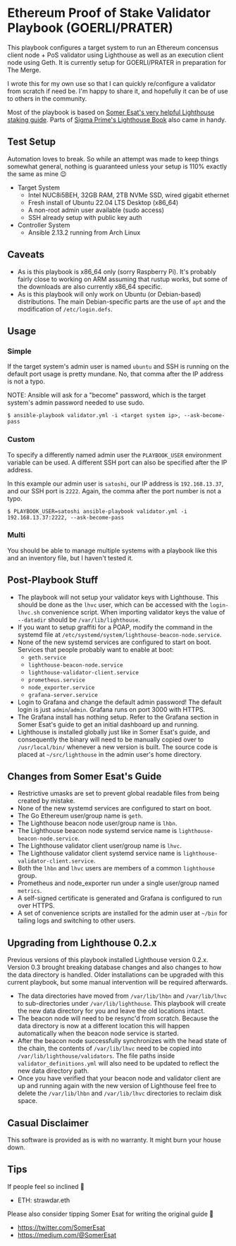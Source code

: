 Ethereum Proof of Stake Validator Playbook (GOERLI/PRATER)
==============================================================

This playbook configures a target system to run an Ethereum concensus client node + PoS validator using Lighthouse as well as an execution
client node using Geth. It is currently setup for GOERLI/PRATER in preparation for The Merge.

I wrote this for my own use so that I can quickly re/configure a validator from scratch if need be. I'm happy to share it, and hopefully it can be of use to others in the community.

Most of the playbook is based on [Somer Esat's very helpful Lighthouse staking guide](https://medium.com/@SomerEsat/guide-to-staking-on-ethereum-2-0-ubuntu-medalla-lighthouse-c6f3c34597a8). Parts of [Sigma Prime's Lighthouse Book](https://lighthouse-book.sigmaprime.io/become-a-validator-source.html) also came in handy.


Test Setup
----------
Automation loves to break. So while an attempt was made to keep things somewhat general, nothing is guaranteed unless your setup is 110% exactly the same as mine 😉

- Target System
    - Intel NUC8i5BEH, 32GB RAM, 2TB NVMe SSD, wired gigabit ethernet
    - Fresh install of Ubuntu 22.04 LTS Desktop (x86_64)
    - A non-root admin user available (sudo access)
    - SSH already setup with public key auth
- Controller System
    - Ansible 2.13.2 running from Arch Linux


Caveats
-------
- As is this playbook is x86_64 only (sorry Raspberry Pi). It's probably fairly close to working on ARM assuming that rustup works, but some of the downloads are also currently x86_64 specific.
- As is this playbook will only work on Ubuntu (or Debian-based) distributions. The main Debian-specific parts are the use of `apt` and the modification of `/etc/login.defs`.


Usage
-----

### Simple

If the target system's admin user is named `ubuntu` and SSH is running on the default port usage is pretty mundane. No, that comma after the IP address is not a typo.

NOTE: Ansible will ask for a "become" password, which is the target system's admin password needed to use sudo.

```
$ ansible-playbook validator.yml -i <target system ip>, --ask-become-pass
```

### Custom

To specify a differently named admin user the `PLAYBOOK_USER` environment variable can be used. A different SSH port can also be specified after the IP address.

In this example our admin user is `satoshi`, our IP address is `192.168.13.37`, and our SSH port is `2222`. Again, the comma after the port number is not a typo.

```
$ PLAYBOOK_USER=satoshi ansible-playbook validator.yml -i 192.168.13.37:2222, --ask-become-pass
```

### Multi

You should be able to manage multiple systems with a playbook like this and an inventory file, but I haven't tested it.


Post-Playbook Stuff
-------------------
- The playbook will not setup your validator keys with Lighthouse. This should be done as the `lhvc` user, which can be accessed with the `login-lhvc.sh` convenience script. When importing validator keys the value of `--datadir` should be `/var/lib/lighthouse`.
- If you want to setup graffiti for a POAP, modify the command in the systemd file at `/etc/systemd/system/lighthouse-beacon-node.service`.
- None of the new systemd services are configured to start on boot. Services that people probably want to enable at boot:
    - `geth.service`
    - `lighthouse-beacon-node.service`
    - `lighthouse-validator-client.service`
    - `prometheus.service`
    - `node_exporter.service`
    - `grafana-server.service`
- Login to Grafana and change the default admin password! The default login is just `admin`/`admin`. Grafana runs on port 3000 with HTTPS.
- The Grafana install has nothing setup. Refer to the Grafana section in Somer Esat's guide to get an initial dashboard up and running.
- Lighthouse is installed globally just like in Somer Esat's guide, and consequently the binary will need to be manually copied over to `/usr/local/bin/` whenever a new version is built. The source code is placed at `~/src/lighthouse` in the admin user's home directory.


Changes from Somer Esat's Guide
-------------------------------
- Restrictive umasks are set to prevent global readable files from being created by mistake.
- None of the new systemd services are configured to start on boot.
- The Go Ethereum user/group name is `geth`.
- The Lighthouse beacon node user/group name is `lhbn`.
- The Lighthouse beacon node systemd service name is `lighthouse-beacon-node.service`.
- The Lighthouse validator client user/group name is `lhvc`.
- The Lighthouse validator client systemd service name is `lighthouse-validator-client.service`.
- Both the `lhbn` and `lhvc` users are members of a common `lighthouse` group.
- Prometheus and node_exporter run under a single user/group named `metrics`.
- A self-signed certificate is generated and Grafana is configured to run over HTTPS.
- A set of convenience scripts are installed for the admin user at `~/bin` for tailing logs and switching to other users.


Upgrading from Lighthouse 0.2.x
-------------------------------
Previous versions of this playbook installed Lighthouse version 0.2.x. Version 0.3 brought
breaking database changes and also changes to how the data directory is handled. Older installations can be
upgraded with this current playbook, but some manual intervention will be required afterwards.

- The data directories have moved from `/var/lib/lhbn` and `/var/lib/lhvc` to sub-directories under
`/var/lib/lighthouse`. This playbook will create the new data directory for you and leave the old locations intact.
- The beacon node will need to be resync'd from scratch. Because the data directory is now at a different location this
will happen automatically when the beacon node service is started.
- After the beacon node successfully synchronizes with the head state of the chain, the contents of `/var/lib/lhvc` need
to be copied into `/var/lib/lighthouse/validators`. The file paths inside `validator_definitions.yml` will also need to
be updated to reflect the new data directory path.
- Once you have verified that your beacon node and validator client are up and running again with the new version of
Lighthouse feel free to delete the `/var/lib/lhbn` and `/var/lib/lhvc` directories to reclaim disk space.


Casual Disclaimer
-----------------

This software is provided as is with no warranty. It might burn your house down.


Tips
----

If people feel so inclined 💌
- ETH: strawdar.eth

Please also consider tipping Somer Esat for writing the original guide 🦄
- https://twitter.com/SomerEsat
- https://medium.com/@SomerEsat
